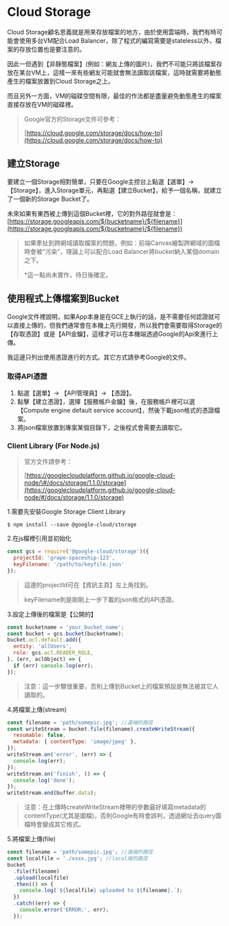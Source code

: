 # Cloud Storage

Cloud Storage顧名思義就是用來存放檔案的地方，由於使用雲端時，我們有時可能會使用多台VM配合Load Balancer，除了程式的編寫需要是stateless以外，檔案的存放位置也是要注意的。

因此一但遇到【非靜態檔案】\(例如：網友上傳的圖片\)，我們不可能只將該檔案存放在某台VM上，這樣一來有些網友可能就會無法讀取該檔案，這時就需要將動態產生的檔案放置到Cloud Storage之上。

而且另外一方面，VM的磁碟空間有限，最佳的作法都是盡量避免動態產生的檔案直接存放在VM的磁碟裡。

> Google官方的Storage文件可參考：
>
> [https://cloud.google.com/storage/docs/how-to](https://cloud.google.com/storage/docs/how-to)

## 建立Storage

要建立一個Storage相對簡單，只要在Google主控台上點選【選單】-&gt; 【Storage】，進入Storage單元，再點選【建立Bucket】，給予一個名稱，就建立了一個新的Storage Bucket了。

未來如果有東西被上傳到這個Bucket裡，它的對外路徑就會是：[https://storage.googleapis.com/${bucketname}/${filename}](https://storage.googleapis.com/${bucketname}/${filename})

> 如果牽扯到跨網域讀取檔案的問題，例如：前端Canvas繪製跨網域的圖檔時會被"污染"，理論上可以配合Load Balancer將bucket納入某個domain之下。
>
> \*這一點尚未實作，待日後確定。

## 使用程式上傳檔案到Bucket

Google文件裡說明，如果App本身是在GCE上執行的話，是不需要任何認證就可以直接上傳的，但我們通常會在本機上先行開發，所以我們會需要取得Storage的【存取憑證】或是【API金鑰】，這樣才可以在本機端透過Google的Api來進行上傳。

我這邊只列出使用憑證進行的方式。其它方式請參考Google的文件。

### 取得API憑證

1. 點選【選單】-&gt; 【API管理員】-&gt; 【憑證】。
2. 點擊【建立憑證】，選擇【服務帳戶金鑰】後，在服務帳戶裡可以選【Compute engine default service account】，然後下載json格式的憑證檔案。
3. 將json檔案放置到專案某個目錄下，之後程式會需要去讀取它。

### Client Library \(For Node.js\)

> 官方文件請參考：
>
> [https://googlecloudplatform.github.io/google-cloud-node/\#/docs/storage/1.1.0/storage](https://googlecloudplatform.github.io/google-cloud-node/#/docs/storage/1.1.0/storage)

1.需要先安裝Google Storage Client Library

```text
$ npm install --save @google-cloud/storage
```

2.在js檔裡引用並初始化

```javascript
const gcs = require('@google-cloud/storage')({
  projectId: 'grape-spaceship-123',
  keyFilename: '/path/to/keyfile.json'
});
```

> 這邊的projectId可在【資訊主頁】左上角找到。
>
> keyFilename則是剛剛上一步下載的json格式的API憑證。

3.設定上傳後的檔案是【公開的】

```javascript
const bucketname = 'your_bucket_name';
const bucket = gcs.bucket(bucketname);
bucket.acl.default.add({
  entity: 'allUsers',
  role: gcs.acl.READER_ROLE,
}, (err, aclObject) => {
  if (err) console.log(err);
});
```

> 注意：這一步驟很重要，否則上傳到Bucket上的檔案預設是無法被其它人讀取的。

4.將檔案上傳\(stream\)

```javascript
const filename = 'path/somepic.jpg'; //遠端的路徑
const writeStream = bucket.file(filename).createWriteStream({
  resumable: false,
  metadata: { contentType: 'image/jpeg' },
});
writeStream.on('error', (err) => {
  console.log(err);
});
writeStream.on('finish', () => {
  console.log('done');
});
writeStream.end(buffer.data);
```

> 注意：在上傳時createWriteStream裡帶的參數最好填寫metadata的contentType\(尤其是圖檔\)，否則Google有時會誤判，透過網址去query圖檔時會變成其它格式。

5.將檔案上傳\(file\)

```javascript
const filename = 'path/somepic.jpg'; //遠端的路徑
const localfile = './xxxx.jpg'; //local端的路徑
bucket
  .file(filename)
  .upload(localfile)
  .then(() => {
    console.log(`${localfile} uploaded to ${filename}.`);
  })
  .catch((err) => {
    console.error('ERROR:', err);
  });
```

